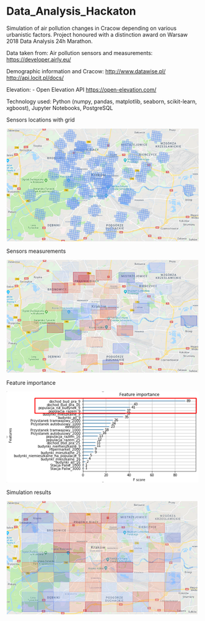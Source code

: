 # Data_Analysis_Hackaton

Simulation of air pollution changes in Cracow depending on various urbanistic factors. Project honoured with a distinction award on Warsaw 2018 Data Analysis 24h Marathon.

Data taken from:
Air pollution sensors and measurements:
https://developer.airly.eu/

Demographic information and Cracow:
http://www.datawise.pl/
http://api.locit.pl/docs/

Elevation: - Open Elevation API
https://open-elevation.com/

Technology used: Python (numpy, pandas, matplotlib, seaborn, scikit-learn, xgboost), Jupyter Notebooks, PostgreSQL


Sensors locations with grid


![Screenshot](images_and_presentation/sensor_location_with_grid.png)


Sensors measurements


![Screenshot](images_and_presentation/sensor_measurements.png)


Feature importance


![Screenshot](images_and_presentation/feature_importance.png)


Simulation results


![Screenshot](images_and_presentation/simulation_results.png)
